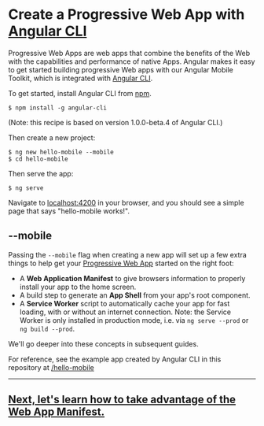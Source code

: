 # Create a Progressive Web App with [Angular CLI](https://cli.angular.io)

Progressive Web Apps are web apps that combine the benefits of the Web
with the capabilities and performance of native Apps. Angular makes it
easy to get started building progressive Web apps with our Angular Mobile
Toolkit, which is integrated with [Angular CLI](https://cli.angular.io).

To get started, install Angular CLI from [npm](https://www.npmjs.com/).

```
$ npm install -g angular-cli
```

(Note: this recipe is based on version 1.0.0-beta.4 of Angular CLI.)

Then create a new project:

```
$ ng new hello-mobile --mobile
$ cd hello-mobile
```

Then serve the app:

```
$ ng serve
```

Navigate to [localhost:4200](http://localhost:4200) in your browser, and you should see a simple page that says "hello-mobile works!".

## --mobile

Passing the `--mobile` flag when creating a new app will set up a few extra things
to help get your [Progressive Web App](https://developers.google.com/web/progressive-web-apps?hl=en)
started on the right foot:
 * A **Web Application Manifest** to give browsers information to properly install your app
 to the home screen.
 * A build step to generate an **App Shell** from your app's root component.
 * A **Service Worker** script to automatically cache your app for fast loading,
   with or without an internet connection. Note: the Service Worker is only installed in production mode, i.e. via `ng serve --prod` or `ng build --prod`.

We'll go deeper into these concepts in subsequent guides.

For reference, see the example app created by Angular CLI in this repository at [/hello-mobile](../hello-mobile)

---

## [Next, let's learn how to take advantage of the Web App Manifest.](./web-app-manifest.md)
